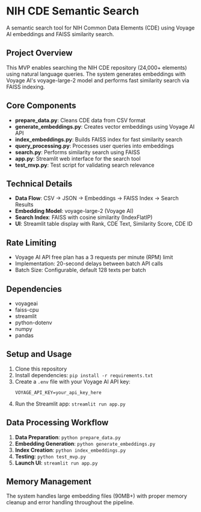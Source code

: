 # NIH CDE Semantic Search

A semantic search tool for NIH Common Data Elements (CDE) using Voyage AI embeddings and FAISS similarity search.

## Project Overview

This MVP enables searching the NIH CDE repository (24,000+ elements) using natural language queries. The system generates embeddings with Voyage AI's voyage-large-2 model and performs fast similarity search via FAISS indexing.

## Core Components

- **prepare_data.py**: Cleans CDE data from CSV format
- **generate_embeddings.py**: Creates vector embeddings using Voyage AI API
- **index_embeddings.py**: Builds FAISS index for fast similarity search
- **query_processing.py**: Processes user queries into embeddings
- **search.py**: Performs similarity search using FAISS
- **app.py**: Streamlit web interface for the search tool
- **test_mvp.py**: Test script for validating search relevance

## Technical Details

- **Data Flow**: CSV → JSON → Embeddings → FAISS Index → Search Results
- **Embedding Model**: voyage-large-2 (Voyage AI)
- **Search Index**: FAISS with cosine similarity (IndexFlatIP)
- **UI**: Streamlit table display with Rank, CDE Text, Similarity Score, CDE ID

## Rate Limiting

- Voyage AI API free plan has a 3 requests per minute (RPM) limit
- Implementation: 20-second delays between batch API calls
- Batch Size: Configurable, default 128 texts per batch

## Dependencies

- voyageai
- faiss-cpu
- streamlit 
- python-dotenv
- numpy
- pandas

## Setup and Usage

1. Clone this repository
2. Install dependencies: `pip install -r requirements.txt`
3. Create a `.env` file with your Voyage AI API key:
   ```
   VOYAGE_API_KEY=your_api_key_here
   ```
4. Run the Streamlit app: `streamlit run app.py`

## Data Processing Workflow

1. **Data Preparation**: `python prepare_data.py`
2. **Embedding Generation**: `python generate_embeddings.py`
3. **Index Creation**: `python index_embeddings.py`
4. **Testing**: `python test_mvp.py`
5. **Launch UI**: `streamlit run app.py`

## Memory Management

The system handles large embedding files (90MB+) with proper memory cleanup and error handling throughout the pipeline. 
